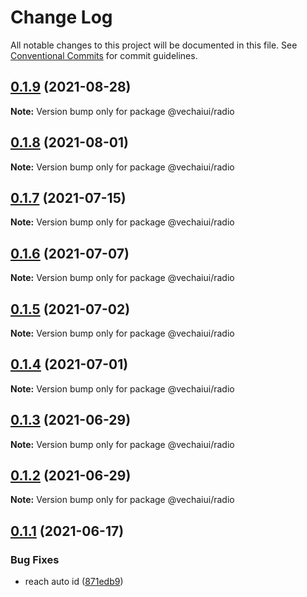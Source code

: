 # Change Log

All notable changes to this project will be documented in this file.
See [Conventional Commits](https://conventionalcommits.org) for commit guidelines.

## [0.1.9](https://github.com/vechai/vechaiui/compare/@vechaiui/radio@0.1.8...@vechaiui/radio@0.1.9) (2021-08-28)

**Note:** Version bump only for package @vechaiui/radio





## [0.1.8](https://github.com/vechai/vechaiui/compare/@vechaiui/radio@0.1.7...@vechaiui/radio@0.1.8) (2021-08-01)

**Note:** Version bump only for package @vechaiui/radio





## [0.1.7](https://github.com/vechai/vechaiui/compare/@vechaiui/radio@0.1.6...@vechaiui/radio@0.1.7) (2021-07-15)

**Note:** Version bump only for package @vechaiui/radio





## [0.1.6](https://github.com/vechai/vechaiui/compare/@vechaiui/radio@0.1.5...@vechaiui/radio@0.1.6) (2021-07-07)

**Note:** Version bump only for package @vechaiui/radio





## [0.1.5](https://github.com/vechai/vechaiui/compare/@vechaiui/radio@0.1.4...@vechaiui/radio@0.1.5) (2021-07-02)

**Note:** Version bump only for package @vechaiui/radio





## [0.1.4](https://github.com/vechai/vechaiui/compare/@vechaiui/radio@0.1.3...@vechaiui/radio@0.1.4) (2021-07-01)

**Note:** Version bump only for package @vechaiui/radio





## [0.1.3](https://github.com/vechai/vechaiui/compare/@vechaiui/radio@0.1.2...@vechaiui/radio@0.1.3) (2021-06-29)

**Note:** Version bump only for package @vechaiui/radio





## [0.1.2](https://github.com/vechai/vechaiui/compare/@vechaiui/radio@0.1.1...@vechaiui/radio@0.1.2) (2021-06-29)

**Note:** Version bump only for package @vechaiui/radio





## [0.1.1](https://github.com/vechai/vechaiui/compare/@vechaiui/radio@0.1.0...@vechaiui/radio@0.1.1) (2021-06-17)


### Bug Fixes

* reach auto id ([871edb9](https://github.com/vechai/vechaiui/commit/871edb9a24da108a0827cb8521ce577b5c4d470a))
